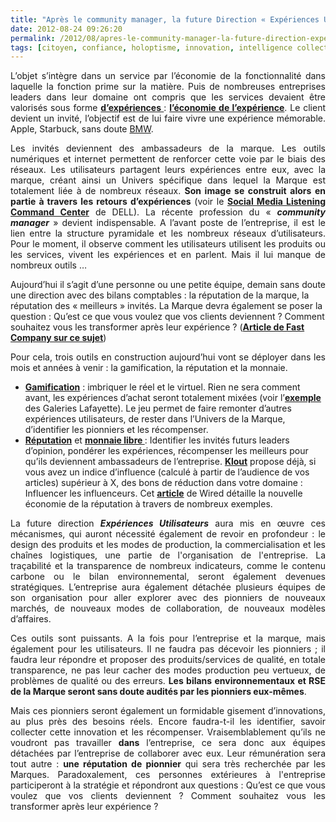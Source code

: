```yaml
---
title: "Après le community manager, la future Direction « Expériences Utilisateurs » au cœur de l’entreprise"
date: 2012-08-24 09:26:20
permalink: /2012/08/apres-le-community-manager-la-future-direction-experiences-utilisateurs-au-coeur-de-lentreprise.html
tags: [citoyen, confiance, holoptisme, innovation, intelligence collective, jeu, monnaie complémentaire, transition générationnelle, transparence, UX, virtuel]
---
```


<p style="text-align: justify">L’objet s’intègre dans un service par l’économie de la fonctionnalité dans laquelle la fonction prime sur la matière. Puis de nombreuses entreprises leaders dans leur domaine ont compris que les services devaient être valorisés sous forme <strong><a href="http://www.experience-marketing.fr/les-xperts/experimenter-et-customiser-35/">d’expériences </a></strong>: <strong><a href="https://gabrielplassat.github.io/transportsdufutur/2012/08/apres-lobjet-le-service-puis-lexperience-viendra-ensuite-la-transformation-de-soi-le-citoyen-sera-au.html">l’économie de l’expérience</a></strong>. Le client devient un invité, l’objectif est de lui faire vivre une expérience mémorable. Apple, Starbuck, sans doute <a href="http://www.fastcoexist.com/1680408/bmw-brings-luxury-electric-vehicle-sharing-to-the-us" target="_blank">BMW</a>.</p> <p style="text-align: justify">Les invités deviennent des ambassadeurs de la marque. Les outils numériques et internet permettent de renforcer cette voie par le biais des réseaux. Les utilisateurs partagent leurs expériences entre eux, avec la marque, créant ainsi un Univers spécifique dans lequel la Marque est totalement liée à de nombreux réseaux. <strong>Son image se construit alors en partie à travers les retours d’expériences</strong> (voir le <strong><a href="https://gabrielplassat.github.io/transportsdufutur/2010/12/social-media-listening-command-center.html">Social Media Listening Command Center</a></strong> de DELL). La récente profession du « <strong><em>community manager</em></strong> » devient indispensable. A l’avant poste de l’entreprise, il est le lien entre la structure pyramidale et les nombreux réseaux d’utilisateurs. Pour le moment, il observe comment les utilisateurs utilisent les produits ou les services, vivent les expériences et en parlent. Mais il lui manque de nombreux outils … </p>  <!--more-->  Aujourd’hui il s’agit d’une personne ou une petite équipe, demain sans doute une direction avec des bilans comptables : la réputation de la marque, la réputation des « meilleurs » invités. La Marque devra également se poser la question : Qu’est ce que vous voulez que vos clients deviennent ? Comment souhaitez vous les transformer après leur expérience ? (<strong><a href="http://www.fastcompany.com/3000620/create-true-innovation-consider-who-you-want-your-customers-become">Article de Fast Company sur ce sujet</a></strong>) <p style="text-align: justify">Pour cela, trois outils en construction aujourd’hui vont se déployer dans les mois et années à venir : la gamification, la réputation et la monnaie.</p> <ul> <li><strong><a href="http://www.kesako-le-blog.fr/2012/08/22/pourquoi-la-gamification-ne-fonctionne-pas/">Gamification</a></strong> : imbriquer le réel et le virtuel. Rien ne sera comment avant, les expériences d’achat seront totalement mixées (voir l’<strong><a href="http://www.lsa-conso.fr/les-galeries-lafayette-vont-digitaliser-haussmann,129449">exemple</a></strong> des Galeries Lafayette). Le jeu permet de faire remonter d’autres expériences utilisateurs, de rester dans l’Univers de la Marque, d’identifier les pionniers et les récompenser.</li> <li><strong><a href="http://www.wired.co.uk/magazine/archive/2012/09/features/welcome-to-the-new-reputation-economy?page=all">Réputation</a></strong> et <strong><a href="http://www.lesechos.fr/entreprises-secteurs/finance-marches/actu/0202117661586-la-monnaie-virtuelle-cree-de-nouveaux-systemes-d-echange-354557.php">monnaie libre </a></strong>: Identifier les invités futurs leaders d’opinion, pondérer les expériences, récompenser les meilleurs pour qu’ils deviennent ambassadeurs de l’entreprise. <strong><a href="http://klout.com/home">Klout</a></strong> propose déjà, si vous avez un indice d’influence (calculé à partir de l’audience de vos articles) supérieur à X, des bons de réduction dans votre domaine : Influencer les influenceurs. Cet <strong><a href="http://www.wired.co.uk/magazine/archive/2012/09/features/welcome-to-the-new-reputation-economy?page=all">article</a></strong> de Wired détaille la nouvelle économie de la réputation à travers de nombreux exemples. </li> </ul> <p style="text-align: justify">La future direction <strong><em>Expériences Utilisateurs</em></strong> aura mis en œuvre ces mécanismes, qui auront nécessité également de revoir en profondeur : le design des produits et les modes de production, la commercialisation et les chaînes logistiques, une partie de l'organisation de l'entreprise. La traçabilité et la transparence de nombreux indicateurs, comme le contenu carbone ou le bilan environnemental, seront également devenues stratégiques. L’entreprise aura également détachée plusieurs équipes de son organisation pour aller explorer avec des pionniers de nouveaux marchés, de nouveaux modes de collaboration, de nouveaux modèles d’affaires.</p> <p style="text-align: justify">Ces outils sont puissants. A la fois pour l’entreprise et la marque, mais également pour les utilisateurs. Il ne faudra pas décevoir les pionniers ; il faudra leur répondre et proposer des produits/services de qualité, en totale transparence, ne pas leur cacher des modes production peu vertueux, de problèmes de qualité ou des erreurs. <strong>Les bilans environnementaux et RSE de la Marque seront sans doute audités par les pionniers eux-mêmes</strong>.</p> <p style="text-align: justify">Mais ces pionniers seront également un formidable gisement d’innovations, au plus près des besoins réels. Encore faudra-t-il les identifier, savoir collecter cette innovation et les récompenser. Vraisemblablement qu’ils ne voudront pas travailler <strong>dans</strong> l’entreprise, ce sera donc aux équipes détachées par l’entreprise de collaborer avec eux. Leur rémunération sera tout autre : <strong>une réputation de pionnier</strong> qui sera très recherchée par les Marques. Paradoxalement, ces personnes extérieures à l'entreprise participeront à la stratégie et répondront aux questions : Qu’est ce que vous voulez que vos clients deviennent ? Comment souhaitez vous les transformer après leur expérience ?</p>
